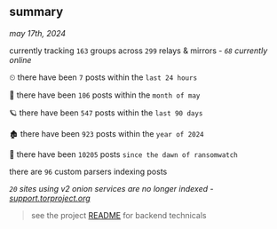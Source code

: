 
## summary
_may 17th, 2024_

currently tracking `163` groups across `299` relays & mirrors - _`68` currently online_

⏲ there have been `7` posts within the `last 24 hours`

🦈 there have been `106` posts within the `month of may`

🪐 there have been `547` posts within the `last 90 days`

🏚 there have been `923` posts within the `year of 2024`

🦕 there have been `10205` posts `since the dawn of ransomwatch`

there are `96` custom parsers indexing posts

_`20` sites using v2 onion services are no longer indexed - [support.torproject.org](https://support.torproject.org/onionservices/v2-deprecation/)_

> see the project [README](https://github.com/joshhighet/ransomwatch#ransomwatch--) for backend technicals
